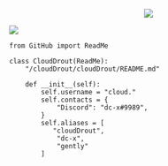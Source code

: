 <p align="center"> 
<img src="https://camo.githubusercontent.com/4392fe8414e46118eb6ddcc972e6833793a515172c21bcdca955de17a1170855/68747470733a2f2f6d656469612e646973636f72646170702e6e65742f6174746163686d656e74732f3831333334313636323534353331333833322f3831333334333430343530373236373039322f706f6b656d6f6e5f706978656c2e676966"</img>
</p>

![](https://komarev.com/ghpvc/?username=cloudDrout)

```
from GitHub import ReadMe

class CloudDrout(ReadMe):
    "/cloudDrout/cloudDrout/README.md"

    def __init__(self):
        self.username = "cloud."
        self.contacts = {
            "Discord": "dc-x#9989",
        }
        self.aliases = [
           "cloudDrout",
            "dc-x",
            "gently"
        ]
```
